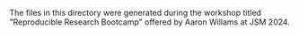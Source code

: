 The files in this directory were generated during the workshop titled "Reproducible Research Bootcamp" offered by Aaron Willams at JSM 2024.
